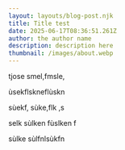 ```yaml
---
layout: layouts/blog-post.njk
title: Title test
date: 2025-06-17T08:36:51.261Z
author: the author name
description: description here
thumbnail: /images/about.webp
---
```

tjose smel,fmsle, 

ùsekflskneflùskn 

sùekf, sùke,flk ,s

selk sùlken fùslken f

sùlke sùlfnlsùkfn